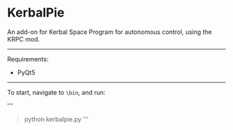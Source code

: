 # KerbalPie
An add-on for Kerbal Space Program for autonomous control, using the KRPC mod.

--------------------------------------------------------------------------------

Requirements:

- PyQt5

--------------------------------------------------------------------------------

To start, navigate to `\bin`, and run:

'''
> python kerbalpie.py
'''
